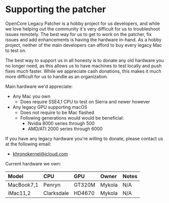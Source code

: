# Supporting the patcher

OpenCore Legacy Patcher is a hobby project for us developers, and while we love helping out the community it's very difficult for us to troubleshoot issues remotely. The best way for us to get to work on the patcher, fix issues and add enhancements is having the hardware in-hand. As a hobby project, neither of the main developers can afford to buy every legacy Mac to test on.

The best way to support us in all honesty is to donate any old hardware you no longer need, as this allows us to have machines to test locally and push fixes much faster. While we appreciate cash donations, this makes it much more difficult for us to handle as an organization.

Main hardware we'd appreciate:

* Any Mac you own
  * Does require SSE4,1 CPU to test on Sierra and newer however
* Any legacy GPU supporting macOS
  * Does not require to be Mac flashed
  * Following generations would would be beneficial:
    * Nvidia 8000 series through 500
	* AMD/ATI 2000 series through 6000

If you have any legacy hardware you're willing to donate, please contact us at the following email:

* khronokernel@icloud.com

Current hardware we own:

| Model | CPU | GPU | Owner | Notes |
| :--- | :--- | :--- | :--- | :--- |
| MacBook7,1 | Penryn | GT320M | Mykola | N/A |
| iMac11,2 | Clarksdale | HD4670 | Mykola | N/A |


<!-- | MacBookPro5,3 | Penryn | 9400M + 9600M | Dhinak | Display's partially broken | -->
<!-- | Macmini4,1 | Penryn | GT320M | Dhinak | N/A | -->
